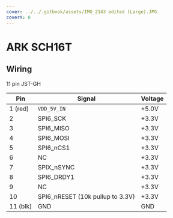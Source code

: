 ```yaml
---
cover: ../../.gitbook/assets/IMG_2143 edited (Large).JPG
coverY: 0
---
```


# ARK SCH16T

## Wiring

11 pin JST-GH&#x20;

| Pin      | Signal                            | Voltage |
| -------- | --------------------------------- | ------- |
| 1 (red)  | `VDD_5V_IN`                       | +5.0V   |
| 2        | SPI6\_SCK                         | +3.3V   |
| 3        | SPI6\_MISO                        | +3.3V   |
| 4        | SPI6\_MOSI                        | +3.3V   |
| 5        | SPI6\_nCS1                        | +3.3V   |
| 6        | NC                                | +3.3V   |
| 7        | SPIX\_nSYNC                       | +3.3V   |
| 8        | SPI6\_DRDY1                       | +3.3V   |
| 9        | NC                                | +3.3V   |
| 10       | SPI6\_nRESET (10k pullup to 3.3V) | +3.3V   |
| 11 (blk) | GND                               | GND     |

